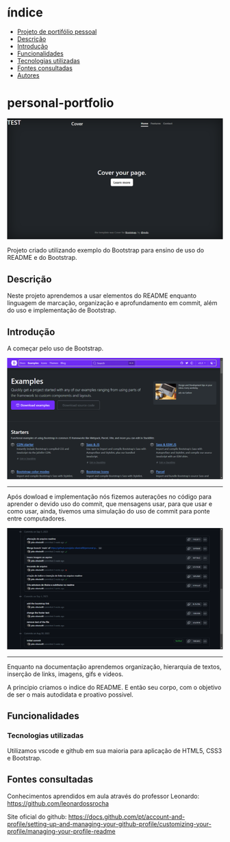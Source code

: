 # índice

* [Projeto de portifólio pessoal](#personal-portfolio)  
* [Descrição](#descri%C3%A7%C3%A3o)  
* [Introdução](#introdu%C3%A7%C3%A3o)  
* [Funcionalidades](#funcionalidades)  
* [Tecnologias utilizadas](#tecnologias-utilizadas)  
* [Fontes consultadas](#fontes-consultadas)  
* [Autores](#autores)  


# personal-portfolio

![Capa do projeto](img/Capa.png)

Projeto criado utilizando exemplo do Bootstrap para ensino de uso do README e do Bootstrap.

## Descrição

Neste projeto aprendemos a usar elementos do README enquanto linguagem de marcação, organização e aprofundamento em commit, além do uso e implementação de Bootstrap.

## Introdução
A começar pelo uso de Bootstrap.

![](img/bootstrap_example.png)

**********

Após dowload e implementação nós fizemos auterações no código para aprender o devido uso do commit, que mensagens usar, para que usar e como usar, ainda, tivemos uma simulação do uso de commit para ponte entre computadores.

![](img/Commit_example.png)

***********
Enquanto na documentação aprendemos organização, hierarquia de textos, inserção de links, imagens, gifs e videos. 

A principio criamos o indice do README.
E então seu corpo, com o objetivo de ser o mais autodidata e proativo possivel.
## Funcionalidades

### Tecnologias utilizadas

Utilizamos vscode e github em sua maioria para aplicação de HTML5, CSS3 e Bootstrap.

## Fontes consultadas

Conhecimentos aprendidos em aula através do professor Leonardo:
https://github.com/leonardossrocha


Site oficial do github:
https://docs.github.com/pt/account-and-profile/setting-up-and-managing-your-github-profile/customizing-your-profile/managing-your-profile-readme
